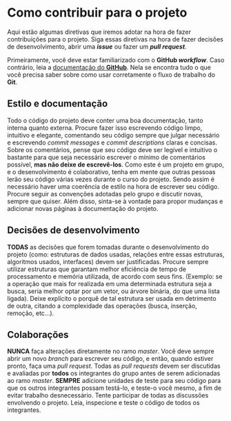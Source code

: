 # Como contribuir para o projeto

Aqui estão algumas diretivas que iremos adotar na hora de fazer contribuições para o projeto. Siga essas diretivas na hora de fazer decisões de desenvolvimento, abrir uma ***issue*** ou fazer um ***pull request***.

Primeiramente, você deve estar familiarizado com o **GitHub *workflow***. Caso contrário, leia a [documentação do **GitHub**](https://guides.github.com/). Nela se encontra tudo o que você precisa saber sobre como usar corretamente o fluxo de trabalho do **Git**.


## Estilo e documentação
Todo o código do projeto deve conter uma boa documentação, tanto interna quanto externa. Procure fazer isso escrevendo código limpo, intuitivo e elegante, comentando seu código sempre que julgar necessário e escrevendo *commit messages* e *commit descriptions* claras e concisas. Sobre os comentários, pense que seu código deve ser legível e intuitivo o bastante para que seja necessário escrever o mínimo de comentários possível, **mas não deixe de escrevê-los**.
Como este é um projeto em grupo, e o desenvolvimento é colaborativo, tenha em mente que outras pessoas lerão seu código várias vezes durante o curso do projeto. Sendo assim é necessário haver uma coerência de estilo na hora de escrever seu código. Procure seguir as convenções adotadas pelo grupo e discutir novas, sempre que quiser.
Além disso, sinta-se à vontade para propor mudanças e adicionar novas páginas à documentação do projeto.


## Decisões de desenvolvimento
**TODAS** as decisões que forem tomadas durante o desenvolvimento do projeto (como: estruturas de dados usadas, relações entre essas estruturas, algoritmos usados, interfaces) devem ser justificadas. Procure sempre utilizar estruturas que garantam melhor eficiência de tempo de processamento e memória utilizada, de acordo com seus fins. (Exemplo: se a operação que mais for realizada em uma determinada estrutura seja a busca, seria melhor optar por um vetor, ou árvore binária, do que uma lista ligada).
Deixe explícito o porquê de tal estrutura ser usada em detrimento de outra, citando a complexidade das operações (busca, inserção, remoção, etc...).


## Colaborações
**NUNCA** faça alterações diretamente no ramo *master*. Você deve sempre abrir um novo *branch* para escrever seu código, e então, quando estiver pronto, faça uma *pull request*. Todas as *pull requests* devem ser discutidas e avaliadas por **todos** os integrantes do grupo antes de serem adicionadas ao ramo *master*.
**SEMPRE** adicione unidades de teste para seu código para que os outros integrantes possam testá-lo, e teste-o você mesmo, a fim de evitar trabalho desnecessário.
Tente participar de todas as discussões envolvendo o projeto.
Leia, inspecione e teste o código de todos os integrantes.
